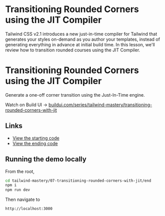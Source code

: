 # Transitioning Rounded Corners using the JIT Compiler

Tailwind CSS v2.1 introduces a new just-in-time compiler for Tailwind that generates your styles on-demand as you author your templates, instead of generating everything in advance at initial build time. In this lesson, we'll review how to transition rounded courses using the JIT Compiler.

# Transitioning Rounded Corners using the JIT Compiler

Generate a one-off corner transition using the Just-In-Time engine.

Watch on Build UI → [buildui.com/series/tailwind-mastery/transitioning-rounded-corners-with-jit](http://buildui.com/series/tailwind-mastery/transitioning-rounded-corners-with-jit)

## Links

- [View the starting code](./begin/pages/index.js)
- [View the ending code](./end/pages/index.js)

## Running the demo locally

From the root,

```sh
cd tailwind-mastery/07-transitioning-rounded-corners-with-jit/end
npm i
npm run dev
```

Then navigate to

```
http://localhost:3000
```


